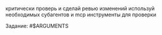критически проверь и сделай ревью изменений 
используй необходимых субагентов и mcp инструменты для проверки 

Задание: #$ARGUMENTS 